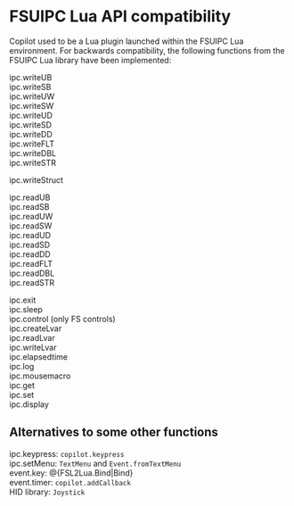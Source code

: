 # FSUIPC Lua API compatibility

Copilot used to be a Lua plugin launched within the FSUIPC Lua environment. For backwards compatibility, the following functions from the FSUIPC Lua library have been implemented:

ipc.writeUB<br>
ipc.writeSB<br>
ipc.writeUW<br>
ipc.writeSW<br>
ipc.writeUD<br>
ipc.writeSD<br>
ipc.writeDD<br>
ipc.writeFLT<br>
ipc.writeDBL<br>
ipc.writeSTR<br>

ipc.writeStruct

ipc.readUB<br>
ipc.readSB<br>
ipc.readUW<br>
ipc.readSW<br>
ipc.readUD<br>
ipc.readSD<br>
ipc.readDD<br>
ipc.readFLT<br>
ipc.readDBL<br>
ipc.readSTR<br>

ipc.exit<br>
ipc.sleep<br>
ipc.control (only FS controls)<br>
ipc.createLvar<br>
ipc.readLvar<br>
ipc.writeLvar<br>
ipc.elapsedtime<br>
ipc.log<br>
ipc.mousemacro<br>
ipc.get<br>
ipc.set<br>
ipc.display<br>

## Alternatives to some other functions

ipc.keypress: `copilot.keypress`<br>
ipc.setMenu: `TextMenu` and `Event.fromTextMenu`<br>
event.key: @{FSL2Lua.Bind|Bind}<br>
event.timer: `copilot.addCallback`<br>
HID library: `Joystick`